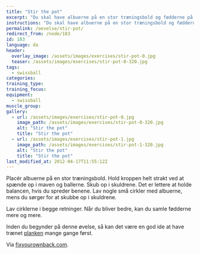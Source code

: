 ```yaml
---
title: "Stir the pot"
excerpt: "Du skal have albuerne på en stor træningsbold og fødderne på jorden. Kroppen skal være strakt. Spænd i mave og baller. Herfra laver du små cirkler med underarmene på bolden. Først den ene vej, så den anden vej."
instructions: "Du skal have albuerne på en stor træningsbold og fødderne på jorden. Kroppen skal være strakt. Spænd i mave og baller. Herfra laver du små cirkler med underarmene på bolden. Først den ene vej, så den anden vej."
permalink: /oevelse/stir-pot/
redirect_from: /node/183
id: 183
language: da
header:
  overlay_image: /assets/images/exercises/stir-pot-0.jpg
  teaser: /assets/images/exercises/stir-pot-0-320.jpg
tags:
  - swissball
categories:
training_type: 
training_focus: 
equipment:
  - swissball
muscle_group:
gallery:
  - url: /assets/images/exercises/stir-pot-0.jpg
    image_path: /assets/images/exercises/stir-pot-0-320.jpg
    alt: "Stir the pot"
    title: "Stir the pot"
  - url: /assets/images/exercises/stir-pot-1.jpg
    image_path: /assets/images/exercises/stir-pot-1-320.jpg
    alt: "Stir the pot"
    title: "Stir the pot"
last_modified_at: 2012-04-17T11:55:12Z
---
```


Placér albuerne på en stor træningsbold. Hold kroppen helt strakt ved at spænde op i maven og ballerne. Skub op i skuldrene. Det er lettere at holde balancen, hvis du spreder benene. Lav nogle små cirkler med albuerne, mens du sørger for at skubbe op i skuldrene.

Lav cirklerne i begge retninger. Når du bliver bedre, kan du samle fødderne mere og mere.

Inden du begynder på denne øvelse, så kan det være en god ide at have trænet [planken](/oevelse/planken) mange gange først.

Via [fixyourownback.com](http://fixyourownback.com/blog/?p=86).

